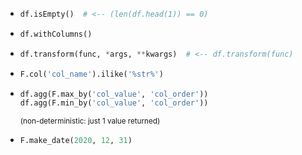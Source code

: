 -  ```python
   df.isEmpty()  # <-- (len(df.head(1)) == 0)
   ```

-  ```python
   df.withColumns()
   ```

-  ```python
   df.transform(func, *args, **kwargs)  # <-- df.transform(func)
   ```

-  ```python
   F.col('col_name').ilike('%str%')
   ```

-  ```python
   df.agg(F.max_by('col_value', 'col_order'))
   df.agg(F.min_by('col_value', 'col_order'))
   ```
   <sup>(non-deterministic: just 1 value returned)</sup>

-  ```python
   F.make_date(2020, 12, 31)
   ```



